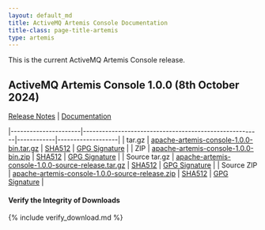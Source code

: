 ```yaml
---
layout: default_md
title: ActiveMQ Artemis Console Documentation
title-class: page-title-artemis
type: artemis
---
```


This is the current ActiveMQ Artemis Console release.

## ActiveMQ Artemis Console 1.0.0 (8th October 2024)

[Release Notes](https://issues.apache.org/jira/projects/ARTEMIS/versions/12354639) \| [Documentation](../documentation)


|----------------------|--------------------------------------------------------|------------|-------------------|
| tar.gz               | [apache-artemis-console-1.0.0-bin.tar.gz](https://downloads.apache.org/activemq/activemq-artemis-console/1.0.0/apache-artemis-console-1.0.0-bin.tar.gz) | [SHA512](https://downloads.apache.org/activemq/activemq-artemis-console/1.0.0/apache-artemis-console-1.0.0-bin.tar.gz.sha512) | [GPG Signature](https://downloads.apache.org/activemq/activemq-artemis-console/1.0.0/apache-artemis-console-1.0.0-bin.tar.gz.asc) |
| ZIP                  | [apache-artemis-console-1.0.0-bin.zip](https://downloads.apache.org/activemq/activemq-artemis-console/1.0.0/apache-artemis-console-1.0.0-bin.zip)               | [SHA512](https://downloads.apache.org/activemq/activemq-artemis-console/1.0.0/apache-artemis-console-1.0.0-bin.zip.sha512) | [GPG Signature](https://downloads.apache.org/activemq/activemq-artemis-console/1.0.0/apache-artemis-console-1.0.0-bin.zip.asc) |
| Source tar.gz  | [apache-artemis-console-1.0.0-source-release.tar.gz](https://downloads.apache.org/activemq/activemq-artemis-console/1.0.0/apache-artemis-console-1.0.0-source-release.tar.gz) | [SHA512](https://downloads.apache.org/activemq/activemq-artemis-console/1.0.0/apache-artemis-console-1.0.0-source-release.tar.gz.sha512) | [GPG Signature](https://downloads.apache.org/activemq/activemq-artemis-console/1.0.0/apache-artemis-console-1.0.0-source-release.tar.gz.asc) |
| Source ZIP  | [apache-artemis-console-1.0.0-source-release.zip](https://downloads.apache.org/activemq/activemq-artemis-console/1.0.0/apache-artemis-console-1.0.0-source-release.zip) | [SHA512](https://downloads.apache.org/activemq/activemq-artemis-console/1.0.0/apache-artemis-console-1.0.0-source-release.zip.sha512) | [GPG Signature](https://downloads.apache.org/activemq/activemq-artemis-console/1.0.0/apache-artemis-console-1.0.0-source-release.zip.asc) |


#### Verify the Integrity of Downloads

{% include verify_download.md %}